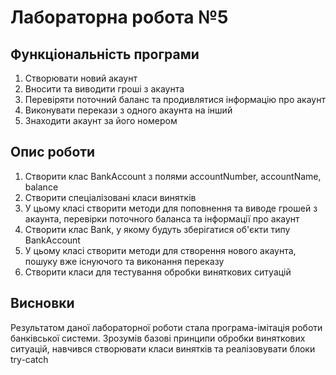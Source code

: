 # Лабораторна робота №5
## Функціональність програми
1. Створювати новий акаунт
2. Вносити та виводити гроші з акаунта
3. Перевіряти поточний баланс та продивлятися інформацію про акаунт
4. Виконувати перекази з одного акаунта на інший
5. Знаходити акаунт за його номером
## Опис роботи
1. Створити клас BankAccount з полями accountNumber, accountName, balance
2. Створити спеціалізовані класи винятків
3. У цьому класі створити методи для поповнення та виводе грошей з акаунта, перевірки поточного баланса та інформації про акаунт
4. Створити клас Bank, у якому будуть зберігатися об'єкти типу BankAccount
5. У цьому класі створити методи для створення нового акаунта, пошуку вже існуючого та виконання переказу
6. Створити класи для тестування обробки виняткових ситуацій
## Висновки
Результатом даної лабораторної роботи стала програма-імітація роботи банківської системи. Зрозумів базові принципи обробки виняткових ситуацій, навчився створювати класи винятків та реалізовувати блоки try-catch
